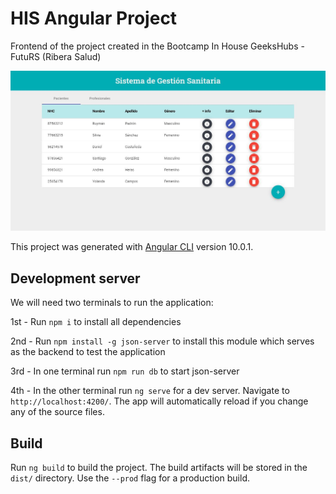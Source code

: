 # HIS Angular Project

Frontend of the project created in the Bootcamp In House GeeksHubs - FutuRS (Ribera Salud)

![](./src/assets/screenshot.JPG)

This project was generated with [Angular CLI](https://github.com/angular/angular-cli) version 10.0.1.

## Development server

We will  need two terminals to run the application:

1st - Run `npm i` to install all dependencies

2nd - Run `npm install -g json-server` to install this module which serves as the backend to test the application

3rd - In one terminal run `npm run db` to start json-server

4th - In the other terminal run `ng serve` for a dev server. Navigate to `http://localhost:4200/`. The app will automatically reload if you change any of the source files.

## Build

Run `ng build` to build the project. The build artifacts will be stored in the `dist/` directory. Use the `--prod` flag for a production build.